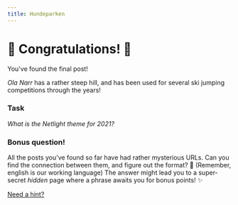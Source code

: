 ```yaml
---
title: Hundeparken
---
```


# :star2: Congratulations! :star2:

You've found the final post!  

_Ola Narr_ has a rather steep hill, and has been used for several ski jumping competitions through the years!

### Task

_What is the Netlight theme for 2021?_


### Bonus question!

All the posts you've found so far have had rather mysterious URLs. Can you find the connection between them, and figure out the format? :mag_right: (Remember, english is our working language)
The answer might lead you to a super-secret _hidden_ page where a phrase awaits you for bonus points! :sparkles:

[Need a hint?](http://www.unit-conversion.info/texttools/category/Converters#data)
